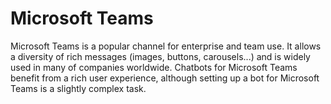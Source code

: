 # Microsoft Teams

Microsoft Teams is a popular channel for enterprise and team use. It allows a diversity of rich messages (images, buttons, carousels...) and is widely used in many of companies worldwide. Chatbots for Microsoft Teams benefit from a rich user experience, although setting up a bot for Microsoft Teams is a slightly complex task.

>
